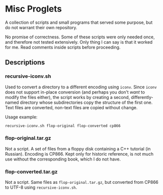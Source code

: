# Misc Proglets

A collection of scripts and small programs that served some purpose, but do not warrant their own repository.

No promise of correctness. Some of these scripts were only needed once, and therefore not tested extensively. Only thing I can say is that it worked for me. Read comments inside scripts before proceeding.

## Descriptions

### recursive-iconv.sh

Used to convert a directory to a different encoding using `iconv`. Since `iconv` does not support in-place conversion (and perhaps you don't *want* to modify the files either), the script works by creating a second, differently-named directory whose subdirectories copy the structure of the first one. Text files are converted, non-text files are copied without change.

Usage example:
```bash
recursive-iconv.sh flop-original flop-converted cp866
```

### flop-original.tar.gz

Not a script. A set of files from a floppy disk containing a C++ tutorial (in Russian). Encoding is CP866. Kept only for historic reference, is not much use without the corresponding book, which I do not have.

### flop-converted.tar.gz

Not a script. Same files as `flop-original.tar.gz`, but converted from CP866 to UTF-8 using `recursive-iconv.sh`. 
